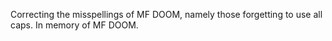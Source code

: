 Correcting the misspellings of MF DOOM, namely those forgetting to use all caps. In memory of MF DOOM.
